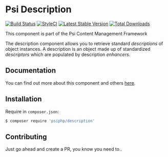 # Psi Description

[![Build Status](https://travis-ci.org/psiphp/description.svg?branch=master)](https://travis-ci.org/psiphp/description)
[![StyleCI](https://styleci.io/repos/66929406/shield)](https://styleci.io/repos/59910930)
[![Latest Stable Version](https://poser.pugx.org/psiphp/description/version.png)](https://packagist.org/packages/psiphp/description)
[![Total Downloads](https://poser.pugx.org/psiphp/content-type/d/total.png)](https://packagist.org/packages/psiphp/description)

This component is part of the Psi Content Management Framework

The description component allows you to retrieve standard *descriptions* of
object instances. A description is an object made up of standardized
*descriptors* which are populated by description *enhancers*.

## Documentation

You can find out more about this component and others
[here](https://psiphp.readthedocs.io/en/latest/components/description/docs/index.html).

## Installation

Require in `composer.json`:

```bash
$ composer require 'psiphp/description'
```

## Contributing

Just go ahead and create a PR, you know you need to..
